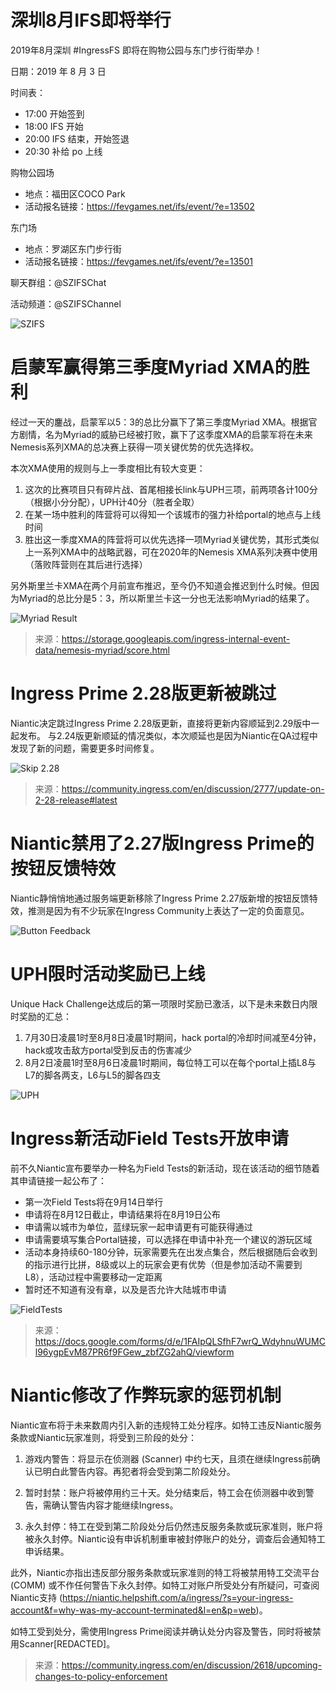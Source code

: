 # 深圳8月IFS即将举行
2019年8月深圳 #IngressFS 即将在购物公园与东门步行街举办！

日期：2019 年 8 月 3 日

时间表：

- 17:00 开始签到
- 18:00 IFS 开始
- 20:00 IFS 结束，开始签退
- 20:30 补给 po 上线

购物公园场

- 地点：福田区COCO Park
- 活动报名链接：https://fevgames.net/ifs/event/?e=13502

东门场

- 地点：罗湖区东门步行街
- 活动报名链接：https://fevgames.net/ifs/event/?e=13501

聊天群组：@SZIFSChat

活动频道：@SZIFSChannel

![SZIFS](Images/IFS.jpg)

# 启蒙军赢得第三季度Myriad XMA的胜利

经过一天的鏖战，启蒙军以5：3的总比分赢下了第三季度Myriad XMA。根据官方剧情，名为Myriad的威胁已经被打败，赢下了这季度XMA的启蒙军将在未来Nemesis系列XMA的总决赛上获得一项关键优势的优先选择权。

本次XMA使用的规则与上一季度相比有较大变更：
1. 这次的比赛项目只有碎片战、首尾相接长link与UPH三项，前两项各计100分（根据小分分配），UPH计40分（胜者全取）
2. 在某一场中胜利的阵营将可以得知一个该城市的强力补给portal的地点与上线时间
3. 胜出这一季度XMA的阵营将可以优先选择一项Myriad关键优势，其形式类似上一系列XMA中的战略武器，可在2020年的Nemesis XMA系列决赛中使用（落败阵营则在其后进行选择）

另外斯里兰卡XMA在两个月前宣布推迟，至今仍不知道会推迟到什么时候。但因为Myriad的总比分是5：3，所以斯里兰卡这一分也无法影响Myriad的结果了。

![Myriad Result](Images/myriad_result.jpg)

> 来源：https://storage.googleapis.com/ingress-internal-event-data/nemesis-myriad/score.html 

# Ingress Prime 2.28版更新被跳过

Niantic决定跳过Ingress Prime 2.28版更新，直接将更新内容顺延到2.29版中一起发布。
与2.24版更新顺延的情况类似，本次顺延也是因为Niantic在QA过程中发现了新的问题，需要更多时间修复。

![Skip 2.28](Images/2.28.jpg)

> 来源：https://community.ingress.com/en/discussion/2777/update-on-2-28-release#latest

# Niantic禁用了2.27版Ingress Prime的按钮反馈特效

Niantic静悄悄地通过服务端更新移除了Ingress Prime 2.27版新增的按钮反馈特效，推测是因为有不少玩家在Ingress Community上表达了一定的负面意见。

![Button Feedback](Images/feedback.jpg)

# UPH限时活动奖励已上线

Unique Hack Challenge达成后的第一项限时奖励已激活，以下是未来数日内限时奖励的汇总：
1. 7月30日凌晨1时至8月8日凌晨1时期间，hack portal的冷却时间减至4分钟，hack或攻击敌方portal受到反击的伤害减少
2. 8月2日凌晨1时至8月6日凌晨1时期间，每位特工可以在每个portal上插L8与L7的脚各两支，L6与L5的脚各四支

![UPH](Images/uph.jpg)

# Ingress新活动Field Tests开放申请

前不久Niantic宣布要举办一种名为Field Tests的新活动，现在该活动的细节随着其申请链接一起公布了：
- 第一次Field Tests将在9月14日举行
- 申请将在8月12日截止，申请结果将在8月19日公布
- 申请需以城市为单位，蓝绿玩家一起申请更有可能获得通过
- 申请需要填写集合Portal链接，可以选择在申请中补充一个建议的游玩区域
- 活动本身持续60-180分钟，玩家需要先在出发点集合，然后根据随后会收到的指示进行比拼，8级或以上的玩家会更有优势（但是参加活动不需要到L8），活动过程中需要移动一定距离
- 暂时还不知道有没有章，以及是否允许大陆城市申请

![FieldTests](Images/fieldtests.jpg)

> 来源：https://docs.google.com/forms/d/e/1FAIpQLSfhF7wrQ_WdyhnuWUMCl96ygpEvM87PR6f9FGew_zbfZG2ahQ/viewform

# Niantic修改了作弊玩家的惩罚机制

Niantic宣布将于未来数周内引入新的违规特工处分程序。如特工违反Niantic服务条款或Niantic玩家准则，将受到三阶段的处分：

1. 游戏内警告：将显示在侦测器 (Scanner) 中约七天，且须在继续Ingress前确认已明白此警告内容。再犯者将会受到第二阶段处分。

2. 暂时封禁：账户将被停用约三十天。处分结束后，特工会在侦测器中收到警告，需确认警告内容才能继续Ingress。

3. 永久封停：特工在受到第二阶段处分后仍然违反服务条款或玩家准则，账户将被永久封停。Niantic设有申诉机制重审被封停账户的处分，调查后会通知特工申诉结果。

此外，Niantic亦指出违反部分服务条款或玩家准则的特工将被禁用特工交流平台 (COMM) 或不作任何警告下永久封停。如特工对账户所受处分有所疑问，可查阅 Niantic支持 (https://niantic.helpshift.com/a/ingress/?s=your-ingress-account&f=why-was-my-account-terminated&l=en&p=web)。

如特工受到处分，需使用Ingress Prime阅读并确认处分内容及警告，同时将被禁用Scanner[REDACTED]。

> 来源：https://community.ingress.com/en/discussion/2618/upcoming-changes-to-policy-enforcement
